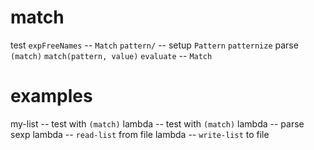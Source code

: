 # match

test `expFreeNames` -- `Match`
`pattern/` -- setup `Pattern`
`patternize`
parse `(match)`
`match(pattern, value)`
`evaluate` -- `Match`

# examples

my-list -- test with `(match)`
lambda -- test with `(match)`
lambda -- parse sexp
lambda -- `read-list` from file
lambda -- `write-list` to file
